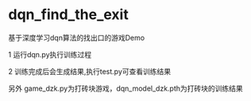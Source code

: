 # dqn_find_the_exit
基于深度学习dqn算法的找出口的游戏Demo

1 运行dqn.py执行训练过程

2 训练完成后会生成结果,执行test.py可查看训练结果

另外 game_dzk.py为打砖块游戏，dqn_model_dzk.pth为打砖块的训练结果

